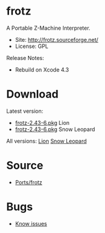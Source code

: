 

# frotz #

A Portable Z-Machine Interpreter.

  * Site: http://frotz.sourceforge.net/
  * License: GPL

Release Notes:
  * Rebuild on Xcode 4.3


# Download #

Latest version:
  * [frotz-2.43-6.pkg](http://code.google.com/p/rudix/downloads/detail?name=frotz-2.43-6.pkg) Lion
  * [frotz-2.43-6.pkg](http://code.google.com/p/rudix-snowleopard/downloads/detail?name=frotz-2.43-6.pkg) Snow Leopard

All versions: [Lion](http://code.google.com/p/rudix/downloads/list?q=frotz) [Snow Leopard](http://code.google.com/p/rudix-snowleopard/downloads/list?q=frotz)

# Source #
  * [Ports/frotz](http://code.google.com/p/rudix/source/browse/Ports/frotz)

# Bugs #
  * [Know issues](http://code.google.com/p/rudix/issues/list?q=frotz)
